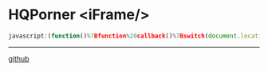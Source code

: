 HQPorner \<iFrame\/\>
=====================

```javascript
javascript:(function()%7Bfunction%20callback()%7Bswitch(document.location.hostname)%20%7Bcase%20'hqporner.com'%3A%24('iframe%5Bsrc*%3Ddaddy%5D').each(function()%20%7Bdocument.location.href%20%3D%20%24(this).attr('src')%20%2B%20'%26alt'%3B%7D)%3Bbreak%3Bdefault%3A%24('iframe%5Bsrc%5D').each(function()%20%7Bdocument.location.href%20%3D%20%24(this).attr('src')%3B%7D)%3Bbreak%3B%7D%7Dvar%20s%3Ddocument.createElement(%22script%22)%3Bs.src%3D%22https%3A%2F%2Fcdnjs.cloudflare.com%2Fajax%2Flibs%2Fjquery%2F3.4.1%2Fjquery.min.js%22%3Bif(s.addEventListener)%7Bs.addEventListener(%22load%22%2Ccallback%2Cfalse)%7Delse%20if(s.readyState)%7Bs.onreadystatechange%3Dcallback%7Ddocument.body.appendChild(s)%3B%7D)()
```

* * *

[github](https://github.com/appasset/profile/blob/main/bookmarklets/hqporner-iframe.md)
